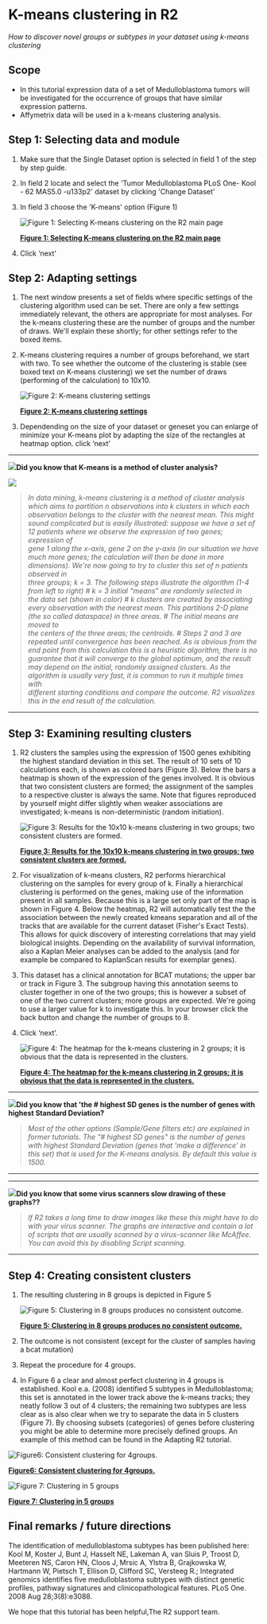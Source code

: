 <a id="k_means_clustering"></a>

K-means clustering in R2
========================



*How to discover novel groups or subtypes in your dataset using k-means
clustering*




Scope
-----

-   In this tutorial expression data of a set of Medulloblastoma tumors
    will be investigated for the occurrence of groups that have similar
    expression patterns.
-   Affymetrix data will be used in a k-means clustering analysis.





Step 1: Selecting data and module
---------------

1.  Make sure that the Single Dataset option is selected in field 1 of
    the step by step guide.
2.  In field 2 locate and select the 'Tumor Medulloblastoma PLoS One-
    Kool - 62 MAS5.0 -u133p2' dataset by clicking 'Change Dataset'
3.  In field 3 choose the 'K-means' option (Figure 1)
    
	![Figure    1: Selecting K-means clustering on the R2 main    page](_static/images/Kmeans_selecting.png "Figure    1: Selecting K-means clustering on the R2 main    page")
	
	[**Figure    1: Selecting K-means clustering on the R2 main    page**](_static/images/Kmeans_selecting.png)
	
4.  Click ‘next’





Step 2: Adapting settings
---------------

1.  The next window presents a set of fields where specific settings of
    the clustering algorithm used can be set. There are only a few
    settings immediately relevant, the others are appropriate for
    most analyses. For the k-means clustering these are the number of
    groups and the number of draws. We'll explain these shortly; for
    other settings refer to the boxed items.
2.  K-means clustering requires a number of groups beforehand, we start
    with two. To see whether the outcome of the clustering is stable
    (see boxed text on K-means clustering) we set the number of draws
    (performing of the calculation) to 10x10.
    
	![Figure    2: K-means clustering    settings](_static/images/Kmeans_clustersettings.png "Figure    2: K-means clustering    settings")
	
	[**Figure    2: K-means clustering    settings**](_static/images/Kmeans_clustersettings.png)
	
3.  Dependending on the size of your dataset or geneset you can enlarge
    of minimize your K-means plot by adapting the size of the rectangles
    at heatmap option. click ‘next’

----------
![](_static/images/R2d2_logo.png)**Did you know that K-means is a method of cluster analysis?**               

![](_static/images/Kmeans_didyouknow.png)                                  
                                             
> *In data mining, k-means clustering is a method of cluster analysis which
aims to partition n observations into k clusters in which each          
observation belongs to the cluster with the nearest mean. This might    
sound complicated but is easily illustrated: suppose we have a set of 12
patients where we observe the expression of two genes; expression of    
gene 1 along the x-axis, gene 2 on the y-axis (in our situation we have 
much more genes; the calculation will then be done in more dimensions). 
We're now going to try to cluster this set of n patients observed in    
three groups; k = 3. The following steps illustrate the algorithm (1-4  
from left to right) \# k = 3 initial "means" are randomly selected in   
the data set (shown in color) \# k clusters are created by associating  
every observation with the nearest mean. This partitions 2-D plane (the 
so called dataspace) in three areas. \# The initial means are moved to  
the centers of the three areas; the centroids. \# Steps 2 and 3 are     
repeated until convergence has been reached. As is obvious from the end 
point from this calculation this is a heuristic algorithm, there is no  
guarantee that it will converge to the global optimum, and the result   
may depend on the initial, randomly assigned clusters. As the algorithm 
is usually very fast, it is common to run it multiple times with        
different starting conditions and compare the outcome. R2 visualizes    
this in the end result of the calculation.*                           
                                                                        
----------





Step 3: Examining resulting clusters
---------------

1.  R2 clusters the samples using the expression of 1500 genes
    exhibiting the highest standard deviation in this set. The result of
    10 sets of 10 calculations each, is shown as colored bars
    (Figure 3). Below the bars a heatmap is shown of the expression of
    the genes involved. It is obvious that two consistent clusters are
    formed; the assignment of the samples to a respective cluster is
    always the same. Note that figures reproduced by yourself might
    differ slightly when weaker associations are investigated; k-means
    is non-deterministic (random initiation).
    
	![Figure    3: Results for the 10x10 k-means clustering in two groups; two    consistent clusters    are formed.](_static/images/Kmeans_cluster.png "Figure    3: Results for the 10x10 k-means clustering in two groups; two    consistent clusters    are formed.")
	
	[**Figure    3: Results for the 10x10 k-means clustering in two groups; two    consistent clusters    are formed.**](_static/images/Kmeans_cluster.png)
	
2.  For visualization of k-means clusters, R2 performs hierarchical
    clustering on the samples for every group of k. Finally a
    hierarchical clustering is performed on the genes, making use of the
    information present in all samples. Because this is a large set only
    part of the map is shown in Figure 4.
    Below the heatmap, R2 will automatically test the the association 
    between the newly created kmeans separation and all of the tracks that
    are available for the current dataset (Fisher's Exact Tests). This allows for quick discovery
    of interesting correlations that may yield biological insights.
    Depending on the availability of survival information, also a Kaplan 
    Meier analyses can be added to the analysis (and for example be compared
    to KaplanScan results for exemplar genes). 
3.  This dataset has a clinical annotation for BCAT mutations; the upper
    bar or track in Figure 3. The subgroup having this annotation seems
    to cluster together in one of the two groups; this is however a
    subset of one of the two current clusters; more groups are expected.
    We're going to use a larger value for k to investigate this. In your
    browser click the back button and change the number of groups to 8.
4.  Click ‘next’.

	![Figure    4: The heatmap for the k-means clustering in 2 groups; it is obvious    that the data is represented in    the clusters.](_static/images/Kmeans_heatmap.png "Figure    4: The heatmap for the k-means clustering in 2 groups; it is obvious    that the data is represented in    the clusters.")
	
	[**Figure    4: The heatmap for the k-means clustering in 2 groups; it is obvious    that the data is represented in    the clusters.**](_static/images/Kmeans_heatmap.png)
	

------------
  ![](_static/images/R2d2_logo.png)**Did you know that 'the \# highest SD genes is the number of genes with highest Standard Deviation?**
  
>*Most of the other options (Sample/Gene filters etc) are explained in former tutorials. The "\# highest SD genes" is the number of genes with highest Standard Deviation (genes that 'make a difference' in this set) that is used for the K-means analysis. By default this value is 1500.*

------------




------------
  ![](_static/images/R2d2_logo.png)**Did you know that some virus scanners slow drawing of these graphs??**
  
>*If R2 takes a long time to draw images like these this might have to do with your virus scanner. The graphs are interactive and contain a lot of scripts that are usually scanned by a virus-scanner like McAffee. You can avoid this by disabling Script scanning.*

--------------




Step 4: Creating consistent clusters
---------------

1.  The resulting clustering in 8 groups is depicted in Figure 5
    
	![Figure    5: Clustering in 8 groups produces no    consistent outcome.](_static/images/Kmeans_track1.png "Figure    5: Clustering in 8 groups produces no    consistent outcome.")
	
	[**Figure    5: Clustering in 8 groups produces no    consistent outcome.**](_static/images/Kmeans_track1.png)
	
2.  The outcome is not consistent (except for the cluster of samples
    having a bcat mutation)
3.  Repeat the procedure for 4 groups.
4.  In Figure 6 a clear and almost perfect clustering in 4 groups
    is established. Kool e.a. (2008) identified 5 subtypes in
    Medulloblastoma; this set is annotated in the lower track above the
    k-means tracks; they neatly follow 3 out of 4 clusters; the
    remaining two subtypes are less clear as is also clear when we try
    to separate the data in 5 clusters (Figure 7). By choosing
    subsets (categories) of genes before clustering you might be able to
    determine more precisely defined groups. An example of this method
    can be found in the Adapting R2 tutorial.

![Figure6: Consistent clustering for 4groups.](_static/images/Kmeans_track2.png "Figure6: Consistent clustering for 4groups.")

[**Figure6: Consistent clustering for 4groups.**](_static/images/Kmeans_track2.png)

![Figure 7: Clustering in 5 groups](_static/images/Kmeans_track3.png "Figure 7: Clustering in 5 groups")

[**Figure 7: Clustering in 5 groups**](_static/images/Kmeans_track3.png)




Final remarks / future directions
---------------------------------



The identification of medulloblastoma subtypes has been published here:
Kool M, Koster J, Bunt J, Hasselt NE, Lakeman A, van Sluis P, Troost D,
Meeteren NS, Caron HN, Cloos J, Mrsic A, Ylstra B, Grajkowska W,
Hartmann W, Pietsch T, Ellison D, Clifford SC, Versteeg R.; Integrated
genomics identifies five medulloblastoma subtypes with distinct genetic
profiles, pathway signatures and clinicopathological features. PLoS One.
2008 Aug 28;3(8):e3088.





We hope that this tutorial has been helpful,The R2 support team.




